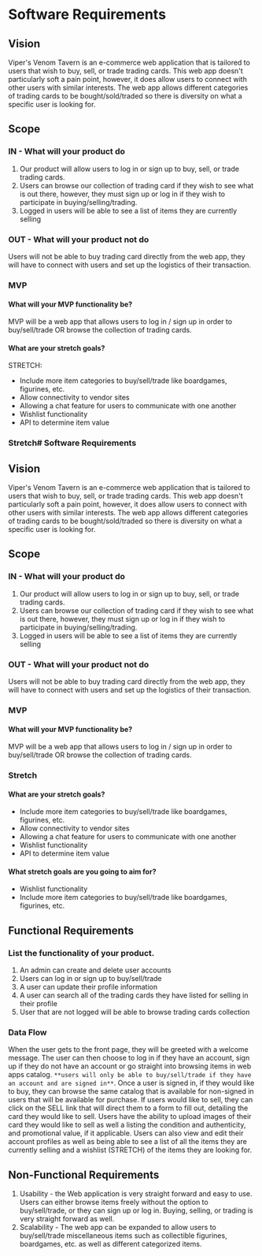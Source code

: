 # Software Requirements

## Vision

Viper's Venom Tavern is an e-commerce web application that is tailored to users that wish to buy, sell, or trade trading
cards. This web app doesn't particularly soft a pain point, however, it does allow users to connect with other users with similar interests. The web app allows different categories of trading cards to be bought/sold/traded so there is diversity on what a specific user is looking for.

## Scope

### IN - What will your product do

1. Our product will allow users to log in or sign up to buy, sell, or trade trading cards.
2. Users can browse our collection of trading card if they wish to see what is out there, however, they must sign up or log in if they wish to participate in buying/selling/trading.
3. Logged in users will be able to see a list of items they are currently selling

### OUT - What will your product not do

Users will not be able to buy trading card directly from the web app, they will have to connect with users and set up the logistics of their transaction.

### MVP

#### What will your MVP functionality be?

MVP will be a web app that allows users to log in / sign up in order to buy/sell/trade OR browse the collection of trading cards.

#### What are your stretch goals?

 STRETCH:
  - Include more item categories to buy/sell/trade like boardgames, figurines, etc.
  - Allow connectivity to vendor sites
  - Allowing a chat feature for users to communicate with one another
  - Wishlist functionality
  - API to determine item value

### Stretch# Software Requirements

## Vision

Viper's Venom Tavern is an e-commerce web application that is tailored to users that wish to buy, sell, or trade trading
cards. This web app doesn't particularly soft a pain point, however, it does allow users to connect with other users with similar interests. The web app allows different categories of trading cards to be bought/sold/traded so there is diversity on what a specific user is looking for.

## Scope

### IN - What will your product do

1. Our product will allow users to log in or sign up to buy, sell, or trade trading cards.
2. Users can browse our collection of trading card if they wish to see what is out there, however, they must sign up or log in if they wish to participate in buying/selling/trading.
3. Logged in users will be able to see a list of items they are currently selling

### OUT - What will your product not do

Users will not be able to buy trading card directly from the web app, they will have to connect with users and set up the logistics of their transaction.

### MVP

#### What will your MVP functionality be?

MVP will be a web app that allows users to log in / sign up in order to buy/sell/trade OR browse the collection of trading cards.

### Stretch

#### What are your stretch goals?

  - Include more item categories to buy/sell/trade like boardgames, figurines, etc.
  - Allow connectivity to vendor sites
  - Allowing a chat feature for users to communicate with one another
  - Wishlist functionality
  - API to determine item value

#### What stretch goals are you going to aim for?
  - Wishlist functionality
  - Include more item categories to buy/sell/trade like boardgames, figurines, etc.

## Functional Requirements

### List the functionality of your product.

  1. An admin can create and delete user accounts
  2. Users can log in or sign up to buy/sell/trade 
  3. A user can update their profile information 
  4. A user can search all of the trading cards they have listed for selling in their profile 
  5. User that are not logged will be able to browse trading cards collection

### Data Flow

When the user gets to the front page, they will be greeted with a welcome message. The user can then choose to log in if they have an account, sign up if they do not have an account or go straight into browsing items in web apps catalog. `**users will only be able to buy/sell/trade if they have an account and are signed in**`. Once a user is signed in, if they would like to buy, they can browse the same catalog that is available for non-signed in users that will be available for purchase. If users would like to sell, they can click on the SELL link that will direct them to a form to fill out, detailing the card they would like to sell. Users have the ability to upload images of their card they would like to sell as well a listing the condition and authenticity, and promotional value, if it applicable. Users can also view and edit their account profiles as well as being able to see a list of all the items they are currently selling and a wishlist (STRETCH) of the items they are looking for.

## Non-Functional Requirements

1. Usability - the Web application is very straight forward and easy to use. Users can either browse items freely without the option to buy/sell/trade, or they can sign up or log in. Buying, selling, or trading is very straight forward as well.
2. Scalability - The web app can be expanded to allow users to buy/sell/trade miscellaneous items such as collectible figurines, boardgames, etc. as well as different categorized items.